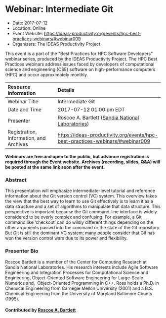 













			   

<!-- Note: this label does NOT include the trailing colon -->





# Webinar: Intermediate Git

- Date: 2017-07-12
- Location: Online
- Event Website: https://ideas-productivity.org/events/hpc-best-practices-webinars/#webinar009
- Organizers: The IDEAS Productivity Project
			   
This event is a part of the "Best Practices for HPC Software
Developers" webinar series, produced by the IDEAS Productivity
Project. The HPC Best Practices webinars address issues faced by
developers of computational science and engineering (CSE) software on
high-performance computers (HPC) and occur approximately monthly.

Resource Information | Details
:--- | :---			   
Webinar Title | Intermediate Git
Date and Time | 2017-07-12 01:00 pm EDT
Presenter | Roscoe A. Bartlett (<a href="http://www.sandia.gov/">Sandia National Laboratories</a>)
Registration, Information, and Archives | 	<https://ideas-productivity.org/events/hpc-best-practices-webinars/#webinar009>	   

**Webinars are free and open to the public, but advance registration is required through the Event website. Archives (recording, slides, Q&A) will be posted at the same link soon after the event.**

### Abstract
<p>This presentation will emphasize intermediate-level tutorial and
reference information about the Git version control (VC) system. This
overview takes the view that the best way to learn to use Git
effectively is to learn it as a data structure and a set of algorithms
to manipulate that data structure. This perspective is important
because the Git command-line interface is widely considered to be
overly complex and confusing. For example, a Git command like
‘checkout’ can do wildly different things depending on the other
arguments passed into the command or the state of the Git repository.
But Git is still the dominant VC system; many people consider that Git
has won the version control wars due to its power and flexibility.</p>



### Presenter Bio
<p>Roscoe Bartlett is a member of the Center for
Computing Research at Sandia National Laboratories. His research
interests include Agile Software Engineering and Integration Processes
for Computational Science and Engineering, Object-Oriented Software
Engineering for Large-Scale Numerics and,  Object-Oriented Programming
in C++. Ross holds a Ph.D. in Chemical Engineering from Carnegie
Mellon University (2001) and a B.S. Chemical Engineering from the
University of Maryland Baltimore County (1995).</p>

    

#### Contributed by [Roscoe A. Bartlett](https://github.com/bartlettroscoe "Roscoe A. Bartlett GitHub profile")

<!---
Publish: yes
Categories: skills
Topics: online learning
Level: 2
Prerequisites: default
Aggregate: none
--->






